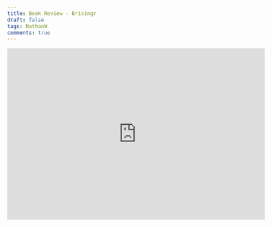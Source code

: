 ```yaml
---
title: Book Review - Brisingr
draft: false
tags: NathanW
comments: true
---
```


<iframe src="https://docs.google.com/presentation/d/1r59YdQ6kSjppozKQ1UTBTYbJh4QUaLyekuHcFr1KbLE/present?slide=id.p" style="border:0px #ffffff none;" name="myiFrame" scrolling="no" frameborder="1" marginheight="0px" marginwidth="0px" height="400px" width="600px" allowfullscreen></iframe>
